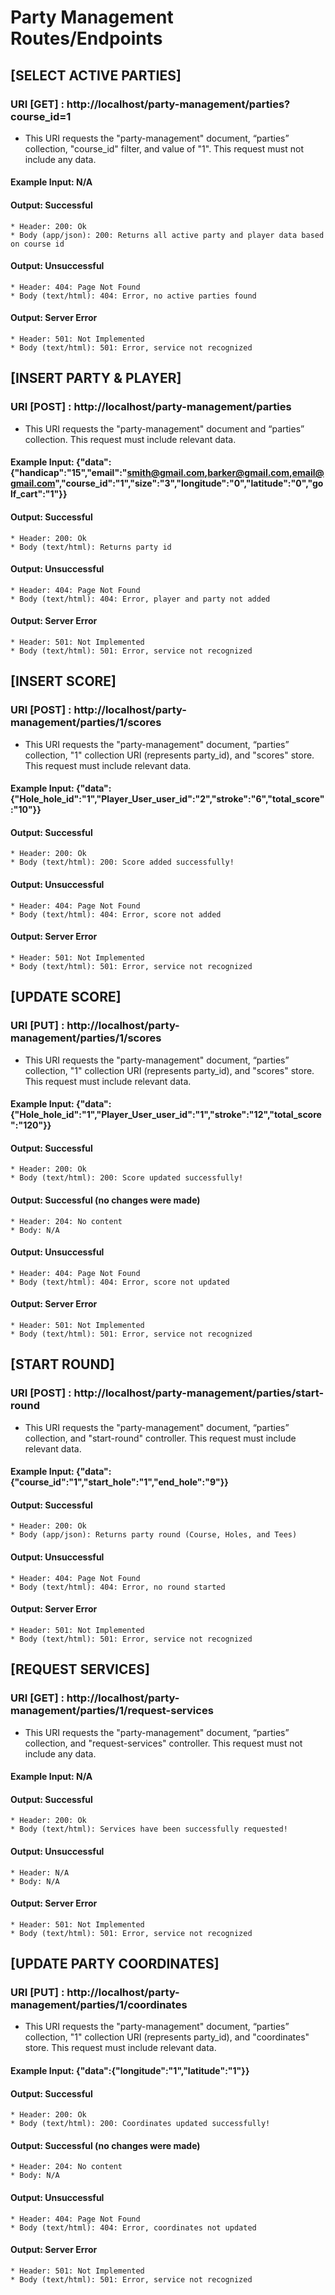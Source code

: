 # Party Management Routes/Endpoints

## [SELECT ACTIVE PARTIES]
### URI [GET] : http://localhost/party-management/parties?course_id=1
* This URI requests the "party-management" document, “parties” collection, "course_id" filter, and value of "1". This request must not include any data.
#### Example Input: N/A
#### Output: Successful
    * Header: 200: Ok
    * Body (app/json): 200: Returns all active party and player data based on course id
#### Output: Unsuccessful
    * Header: 404: Page Not Found
    * Body (text/html): 404: Error, no active parties found
#### Output: Server Error
    * Header: 501: Not Implemented
    * Body (text/html): 501: Error, service not recognized

## [INSERT PARTY & PLAYER]
### URI [POST] : http://localhost/party-management/parties
* This URI requests the "party-management" document and “parties” collection. This request must include relevant data.
#### Example Input: {"data":{"handicap":"15","email":"smith@gmail.com,barker@gmail.com,email@gmail.com","course_id":"1","size":"3","longitude":"0","latitude":"0","golf_cart":"1"}}
#### Output: Successful
    * Header: 200: Ok
    * Body (text/html): Returns party id
#### Output: Unsuccessful
    * Header: 404: Page Not Found
    * Body (text/html): 404: Error, player and party not added
#### Output: Server Error
    * Header: 501: Not Implemented
    * Body (text/html): 501: Error, service not recognized

## [INSERT SCORE]
### URI [POST] : http://localhost/party-management/parties/1/scores
* This URI requests the "party-management" document, “parties” collection, "1" collection URI (represents party_id), and "scores" store. This request must include relevant data.
#### Example Input: {"data":{"Hole_hole_id":"1","Player_User_user_id":"2","stroke":"6","total_score":"10"}}
#### Output: Successful
    * Header: 200: Ok
    * Body (text/html): 200: Score added successfully!
#### Output: Unsuccessful
    * Header: 404: Page Not Found
    * Body (text/html): 404: Error, score not added
#### Output: Server Error
    * Header: 501: Not Implemented
    * Body (text/html): 501: Error, service not recognized

## [UPDATE SCORE]
### URI [PUT] : http://localhost/party-management/parties/1/scores
* This URI requests the "party-management" document, “parties” collection, "1" collection URI (represents party_id), and "scores" store. This request must include relevant data.
#### Example Input: {"data":{"Hole_hole_id":"1","Player_User_user_id":"1","stroke":"12","total_score":"120"}}
#### Output: Successful
    * Header: 200: Ok
    * Body (text/html): 200: Score updated successfully!
#### Output: Successful (no changes were made)
    * Header: 204: No content
    * Body: N/A
#### Output: Unsuccessful
    * Header: 404: Page Not Found
    * Body (text/html): 404: Error, score not updated
#### Output: Server Error
    * Header: 501: Not Implemented
    * Body (text/html): 501: Error, service not recognized

## [START ROUND]
### URI [POST] : http://localhost/party-management/parties/start-round
* This URI requests the "party-management" document, “parties” collection, and "start-round" controller. This request must include relevant data.
#### Example Input: {"data":{"course_id":"1","start_hole":"1","end_hole":"9"}}
#### Output: Successful
    * Header: 200: Ok
    * Body (app/json): Returns party round (Course, Holes, and Tees)
#### Output: Unsuccessful
    * Header: 404: Page Not Found
    * Body (text/html): 404: Error, no round started
#### Output: Server Error
    * Header: 501: Not Implemented
    * Body (text/html): 501: Error, service not recognized

## [REQUEST SERVICES]
### URI [GET] : http://localhost/party-management/parties/1/request-services
* This URI requests the "party-management" document, “parties” collection, and "request-services" controller. This request must not include any data.
#### Example Input: N/A
#### Output: Successful
    * Header: 200: Ok
    * Body (text/html): Services have been successfully requested!
#### Output: Unsuccessful
    * Header: N/A
    * Body: N/A
#### Output: Server Error
    * Header: 501: Not Implemented
    * Body (text/html): 501: Error, service not recognized

## [UPDATE PARTY COORDINATES]
### URI [PUT] : http://localhost/party-management/parties/1/coordinates
* This URI requests the "party-management" document, “parties” collection, "1" collection URI (represents party_id), and "coordinates" store. This request must include relevant data.
#### Example Input: {"data":{"longitude":"1","latitude":"1"}}
#### Output: Successful
    * Header: 200: Ok
    * Body (text/html): 200: Coordinates updated successfully!
#### Output: Successful (no changes were made)
    * Header: 204: No content
    * Body: N/A
#### Output: Unsuccessful
    * Header: 404: Page Not Found
    * Body (text/html): 404: Error, coordinates not updated
#### Output: Server Error
    * Header: 501: Not Implemented
    * Body (text/html): 501: Error, service not recognized